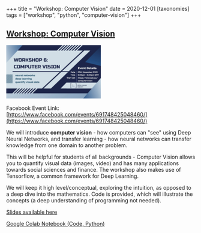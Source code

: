 +++
title = "Workshop: Computer Vision"
date = 2020-12-01
[taxonomies]
tags = ["workshop", "python", "computer-vision"]
+++

## [Workshop: Computer Vision](https://www.facebook.com/events/691748425048460/)

<img src = "/2020/event-banners/computer-vision.jpg" height=20% width=50%> 

Facebook Event Link: [https://www.facebook.com/events/691748425048460/](https://www.facebook.com/events/691748425048460/)

We will introduce **computer vision** - how computers can "see" using Deep Neural Networks, and transfer learning - how neural networks can transfer knowledge from one domain to another problem.

This will be helpful for students of all backgrounds - Computer Vision allows you to quantify visual data (images, video) and has many applications towards social sciences and finance. The workshop also makes use of Tensorflow, a common framework for Deep Learning.

We will keep it high level/conceptual, exploring the intuition, as opposed to a deep dive into the mathematics. Code is provided, which will illustrate the concepts (a deep understanding of programming not needed).

[Slides available here](https://docs.google.com/presentation/d/1j-VXhUAQU5SQB-veDnZ3-OU2C-9S2FI87Imwx9rQPLg/edit?usp=sharing)

[Google Colab Notebook (Code, Python)](https://colab.research.google.com/drive/1_o8vPJxBTrrZfOJ6FDDHbmkLXjP-rgIM?usp=sharing)


